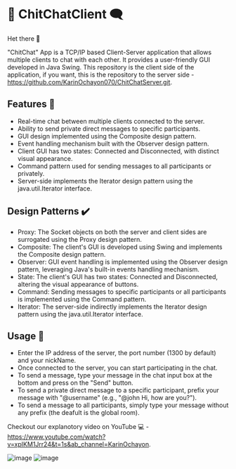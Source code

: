 # 💬 ChitChatClient 🗨️

Het there 👋

"ChitChat" App is a TCP/IP based Client-Server application that allows multiple clients to chat with each other. It provides a user-friendly GUI developed in Java Swing.
This repository is the client side of the application, if you want, this is the repository to the server side - https://github.com/KarinOchayon070/ChitChatServer.git.

## Features 🌿

- Real-time chat between multiple clients connected to the server.
- Ability to send private direct messages to specific participants.
- GUI design implemented using the Composite design pattern.
- Event handling mechanism built with the Observer design pattern.
- Client GUI has two states: Connected and Disconnected, with distinct visual appearance.
- Command pattern used for sending messages to all participants or privately.
- Server-side implements the Iterator design pattern using the java.util.Iterator interface.

## Design Patterns ✔️

- Proxy: The Socket objects on both the server and client sides are surrogated using the Proxy design pattern.
- Composite: The client's GUI is developed using Swing and implements the Composite design pattern.
- Observer: GUI event handling is implemented using the Observer design pattern, leveraging Java's built-in events handling mechanism.
- State: The client's GUI has two states: Connected and Disconnected, altering the visual appearance of buttons.
- Command: Sending messages to specific participants or all participants is implemented using the Command pattern.
- Iterator: The server-side indirectly implements the Iterator design pattern using the java.util.Iterator interface.

## Usage 👥

- Enter the IP address of the server, the port number (1300 by default) and your nickName.
- Once connected to the server, you can start participating in the chat.
- To send a message, type your message in the chat input box at the bottom and press on the "Send" button.
- To send a private direct message to a specific participant, prefix your message with "@username" (e.g., "@john Hi, how are you?").
- To send a message to all participants, simply type your message without any prefix (the deafult is the global room).

Checkout our explanotory video on YouTube 💻 - https://www.youtube.com/watch?v=xpIKM1Jrr24&t=1s&ab_channel=KarinOchayon.

![image](https://github.com/KarinOchayon070/ChitChatClient/assets/92684210/0cc9115b-4703-4d1b-b188-2dc6fa460ef1)
![image](https://github.com/KarinOchayon070/ChitChatClient/assets/92684210/9fa12a0c-e66c-4e9b-9fd6-8f924257aa41)

